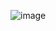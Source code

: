 ![image](https://user-images.githubusercontent.com/76027425/159116876-933168d1-c015-41a7-89f5-5d9bf8053f52.png)

